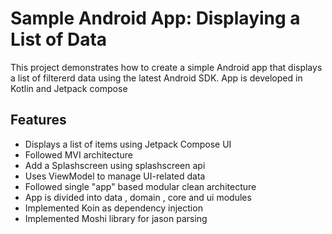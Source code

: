 # Sample Android App: Displaying a List of Data
This project demonstrates how to create a simple Android app that displays a list of filtererd data using the latest Android SDK.
App is developed in Kotlin and Jetpack compose

## Features
- Displays a list of items using Jetpack Compose UI
- Followed MVI architecture
- Add a Splashscreen using splashscreen api
- Uses ViewModel to manage UI-related data
- Followed single "app" based modular clean architecture
- App is divided into data , domain , core and ui modules
- Implemented Koin as dependency injection 
- Implemented Moshi library for jason parsing
